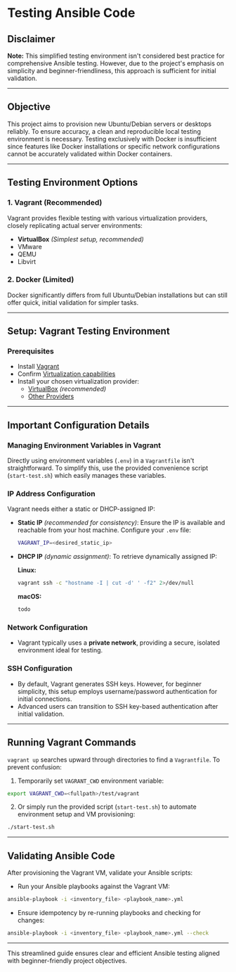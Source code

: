 # Testing Ansible Code

## Disclaimer

**Note:** This simplified testing environment isn't considered best practice for comprehensive Ansible testing. However, due to the project's emphasis on simplicity and beginner-friendliness, this approach is sufficient for initial validation.

---

## Objective

This project aims to provision new Ubuntu/Debian servers or desktops reliably. To ensure accuracy, a clean and reproducible local testing environment is necessary. Testing exclusively with Docker is insufficient since features like Docker installations or specific network configurations cannot be accurately validated within Docker containers.

---

## Testing Environment Options

### 1. Vagrant (Recommended)

Vagrant provides flexible testing with various virtualization providers, closely replicating actual server environments:

- **VirtualBox** *(Simplest setup, recommended)*
- VMware
- QEMU
- Libvirt

### 2. Docker (Limited)

Docker significantly differs from full Ubuntu/Debian installations but can still offer quick, initial validation for simpler tasks.

---

## Setup: Vagrant Testing Environment

### Prerequisites

- Install [Vagrant](https://www.vagrantup.com/docs/installation)
- Confirm [Virtualization capabilities](https://docs.vagrantup.com/providers/)
- Install your chosen virtualization provider:
  - [VirtualBox](https://www.virtualbox.org/wiki/Downloads) *(recommended)*
  - [Other Providers](https://www.vagrantup.com/docs/providers)

---

## Important Configuration Details

### Managing Environment Variables in Vagrant

Directly using environment variables (`.env`) in a `Vagrantfile` isn't straightforward. To simplify this, use the provided convenience script (`start-test.sh`) which easily manages these variables.

### IP Address Configuration

Vagrant needs either a static or DHCP-assigned IP:

- **Static IP** *(recommended for consistency)*:
  Ensure the IP is available and reachable from your host machine. Configure your `.env` file:
  ```bash
  VAGRANT_IP=<desired_static_ip>
  ```

- **DHCP IP** *(dynamic assignment)*:
  To retrieve dynamically assigned IP:

  **Linux:**
  ```bash
  vagrant ssh -c "hostname -I | cut -d' ' -f2" 2>/dev/null
  ```

  **macOS:**
  ```bash
  todo
  ```

### Network Configuration

- Vagrant typically uses a **private network**, providing a secure, isolated environment ideal for testing.

### SSH Configuration

- By default, Vagrant generates SSH keys. However, for beginner simplicity, this setup employs username/password authentication for initial connections.
- Advanced users can transition to SSH key-based authentication after initial validation.

---

## Running Vagrant Commands

`vagrant up` searches upward through directories to find a `Vagrantfile`. To prevent confusion:

1. Temporarily set `VAGRANT_CWD` environment variable:

```bash
export VAGRANT_CWD=<fullpath>/test/vagrant
```

2. Or simply run the provided script (`start-test.sh`) to automate environment setup and VM provisioning:

```bash
./start-test.sh
```

---

## Validating Ansible Code

After provisioning the Vagrant VM, validate your Ansible scripts:

- Run your Ansible playbooks against the Vagrant VM:

```bash
ansible-playbook -i <inventory_file> <playbook_name>.yml
```

- Ensure idempotency by re-running playbooks and checking for changes:

```bash
ansible-playbook -i <inventory_file> <playbook_name>.yml --check
```

---

This streamlined guide ensures clear and efficient Ansible testing aligned with beginner-friendly project objectives.


